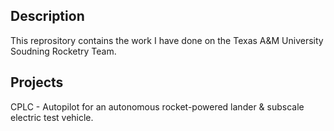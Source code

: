 ## Description
This reprository contains the work I have done on the Texas A&M University Soudning Rocketry Team.

## Projects
CPLC - Autopilot for an autonomous rocket-powered lander & subscale electric test vehicle.
